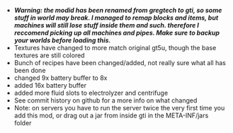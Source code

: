- **_Warning: the modid has been renamed from gregtech to gti, so some stuff in world may break. I managed to remap blocks and items, but machines will still lose stuff inside them and such. therefore I reccomend picking up all machines and pipes. Make sure to backup your worlds before loading this._**
- Textures have changed to more match original gt5u, though the base textures are still colored
- Bunch of recipes have been changed/added, not really sure what all has been done
- changed 9x battery buffer to 8x
- added 16x battery buffer
- added more fluid slots to electrolyzer and centrifuge
- See commit history on github for a more info on what changed
- Note: on servers you have to run the server twice the very first time you add this mod, or drag out a jar from inside gti in the META-INF/jars folder